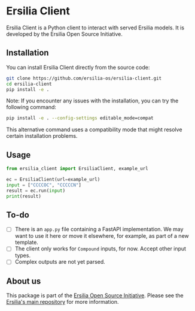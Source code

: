 # Ersilia Client

Ersilia Client is a Python client to interact with served Ersilia models. It is developed by the Ersilia Open Source Initiative.

## Installation

You can install Ersilia Client directly from the source code:

```bash
git clone https://github.com/ersilia-os/ersilia-client.git
cd ersilia-client
pip install -e .
```

Note: If you encounter any issues with the installation, you can try the following command:

```bash
pip install -e . --config-settings editable_mode=compat
```

This alternative command uses a compatibility mode that might resolve certain installation problems.


## Usage

```python
from ersilia_client import ErsiliaClient, example_url

ec = ErsiliaClient(url=example_url)
input = ["CCCCOC", "CCCCCN"]
result = ec.run(input)
print(result)
```

## To-do

- [ ] There is an `app.py` file containing a FastAPI implementation. We may want to use it here or move it elsewhere, for example, as part of a new template.
- [ ] The client only works for `Compound` inputs, for now. Accept other input types.
- [ ] Complex outputs are not yet parsed.

## About us

This package is part of the [Ersilia Open Source Initiative](https://ersilia.io). Please see the [Ersilia's main repository](https://github.com/ersilia-os/ersilia) for more information.
